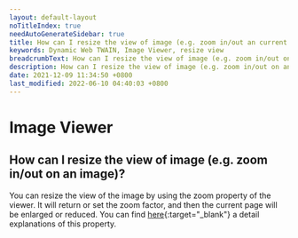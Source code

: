 ```yaml
---
layout: default-layout
noTitleIndex: true
needAutoGenerateSidebar: true
title: How can I resize the view of image (e.g. zoom in/out an current image)?
keywords: Dynamic Web TWAIN, Image Viewer, resize view
breadcrumbText: How can I resize the view of image (e.g. zoom in/out on an image)?
description: How can I resize the view of image (e.g. zoom in/out on an image)?
date: 2021-12-09 11:34:50 +0800
last_modified: 2022-06-10 04:40:03 +0800
---
```


# Image Viewer

## How can I resize the view of image (e.g. zoom in/out on an image)?

You can resize the view of the image by using the zoom property of the viewer. It will return or set the zoom factor, and then the current page will be enlarged or reduced. You can find [here](/_articles/info/api/WebTwain_Viewer.md#zoom){:target="_blank"} a detail explanations of this property.
